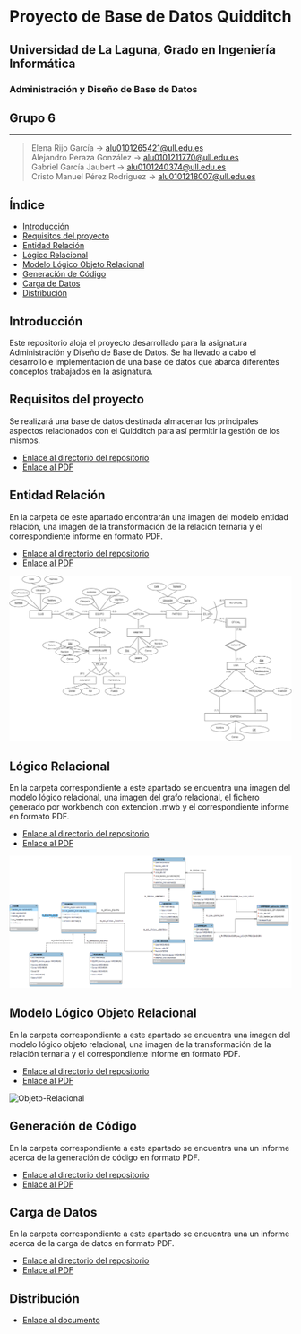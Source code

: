# Proyecto de Base de Datos Quidditch

## Universidad de La Laguna, Grado en Ingeniería Informática
### Administración y Diseño de Base de Datos

## Grupo 6
----------
> Elena Rijo García -> alu0101265421@ull.edu.es  
> Alejandro Peraza González -> alu0101211770@ull.edu.es  
> Gabriel García Jaubert -> alu0101240374@ull.edu.es  
> Cristo Manuel Pérez Rodriguez -> alu0101218007@ull.edu.es  

## Índice
- [Introducción](#introducción)
- [Requisitos del proyecto](#requisitos-del-proyecto)
- [Entidad Relación](#entidad-relación)
- [Lógico Relacional](#lógico-relacional)
- [Modelo Lógico Objeto Relacional](#modelo-lógico-objeto-relacional)
- [Generación de Código](#generación-de-código)
- [Carga de Datos](#carga-de-datos)
- [Distribución](#distribución)

## Introducción
Este repositorio aloja el proyecto desarrollado para la asignatura Administración y Diseño de Base de Datos. Se ha llevado a cabo el desarrollo e implementación de una base de datos que abarca diferentes conceptos trabajados en la asignatura.


## Requisitos del proyecto
Se realizará una base de datos destinada almacenar los principales aspectos relacionados con el Quidditch para así permitir la gestión de los mismos.

- [Enlace al directorio del repositorio](https://github.com/alu0101265421/ProyectoADBDD/tree/main/Requisitos)
- [Enlace al PDF](https://github.com/alu0101265421/ProyectoADBDD/blob/main/Requisitos/RequisitosProyectoFinalQuidditch_Grupo6.pdf)


## Entidad Relación
En la carpeta de este apartado encontrarán una imagen del modelo entidad relación, una imagen de la transformación de la relación ternaria y el correspondiente informe en formato PDF.

- [Enlace al directorio del repositorio](https://github.com/alu0101265421/ProyectoADBDD/tree/main/Entidad%20Relacion)
- [Enlace al PDF](https://github.com/alu0101265421/ProyectoADBDD/blob/main/Entidad%20Relacion/EntidadRelacion_QUIDDITCH.pdf)


![EntidadRelacion_Diagrama](https://github.com/alu0101265421/ProyectoADBDD/blob/main/Entidad%20Relacion/EntidadRelacion_Diagrama.png)


## Lógico Relacional
En la carpeta correspondiente a este apartado se encuentra una imagen del modelo lógico relacional, una imagen del grafo relacional, el fichero generado por workbench con extención .mwb y el correspondiente informe en formato PDF.

- [Enlace al directorio del repositorio](https://github.com/alu0101265421/ProyectoADBDD/tree/main/Logico%20Relacional)
- [Enlace al PDF](https://github.com/alu0101265421/ProyectoADBDD/blob/main/Logico%20Relacional/LogicoRelacional_QUIDDITCH.pdf)


![Relacional](https://github.com/alu0101265421/ProyectoADBDD/blob/main/Logico%20Relacional/Logico%20Relacional.png)


## Modelo Lógico Objeto Relacional
En la carpeta correspondiente a este apartado se encuentra una imagen del modelo lógico objeto relacional, una imagen de la transformación de la relación ternaria y el correspondiente informe en formato PDF.

- [Enlace al directorio del repositorio](https://github.com/alu0101265421/ProyectoADBDD/tree/main/Modelo%20L%C3%B3gico%20Objeto-Relacional)
- [Enlace al PDF](https://github.com/alu0101265421/ProyectoADBDD/blob/main/Modelo%20L%C3%B3gico%20Objeto-Relacional/Objeto-Relacional_QUIDDITCH.pdf)

![Objeto-Relacional](https://github.com/alu0101265421/ProyectoADBDD/blob/main/Modelo%20L%C3%B3gico%20Objeto-Relacional/Objeto-Relacional.png)


## Generación de Código
En la carpeta correspondiente a este apartado se encuentra una un informe acerca de la generación de código en formato PDF.
- [Enlace al directorio del repositorio](https://github.com/alu0101265421/ProyectoADBDD/tree/main/Generacion%20de%20Codigo)
- [Enlace al PDF](https://github.com/alu0101265421/ProyectoADBDD/blob/main/Generacion%20de%20Codigo/ScriptCreacion.pdf)


## Carga de Datos
En la carpeta correspondiente a este apartado se encuentra una un informe acerca de la carga de datos en formato PDF.
- [Enlace al directorio del repositorio](https://github.com/alu0101265421/ProyectoADBDD/tree/main/Carga%20de%20Datos)
- [Enlace al PDF](https://github.com/alu0101265421/ProyectoADBDD/blob/main/Carga%20de%20Datos/CS22.pdf)

## Distribución
- [Enlace al documento](Distribucion.md)
